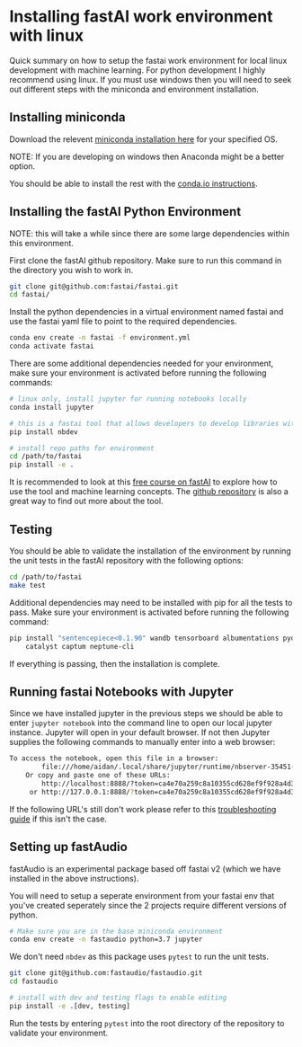 # Installing fastAI work environment with linux

Quick summary on how to setup the fastai work environment for local linux development with machine learning. For python development I highly recommend using linux.
If you must use windows then you will need to seek out different steps with the miniconda and environment installation.

## Installing miniconda

Download the relevent [miniconda installation here](https://docs.conda.io/en/latest/miniconda.html#linux-installers) for your specified OS.

NOTE: If you are developing on windows then Anaconda might be a better option.

You should be able to install the rest with the [conda.io instructions](https://conda.io/projects/conda/en/latest/user-guide/install/linux.html).

## Installing the fastAI Python Environment

NOTE: this will take a while since there are some large dependencies within this environment.

First clone the fastAI github repository. Make sure to run this command in the directory you wish to work in.

```bash
git clone git@github.com:fastai/fastai.git
cd fastai/
```

Install the python dependencies in a virtual environment named fastai and use the fastai yaml file to point to the required dependencies.

```bash
conda env create -n fastai -f environment.yml
conda activate fastai
```

There are some additional dependencies needed for your environment, make sure your environment is activated before running the following commands:

```bash
# linux only, install jupyter for running notebooks locally
conda install jupyter

# this is a fastai tool that allows developers to develop libraries within jupyter
pip install nbdev

# install repo paths for environment
cd /path/to/fastai
pip install -e .
```

It is recommended to look at this [free course on fastAI](https://course.fast.ai/) to explore how to use the tool and machine learning concepts. The [github repository](https://github.com/fastai/fastai) is also a great way to find out more about the tool.

## Testing

You should be able to validate the installation of the environment by running the unit tests in the fastAI repository with the following options:

```bash
cd /path/to/fastai
make test
```

Additional dependencies may need to be installed with pip for all the tests to pass. Make sure your environment is activated before running the following command:

```bash
pip install "sentencepiece<0.1.90" wandb tensorboard albumentations pydicom opencv-python scikit-image pyarrow kornia \
    catalyst captum neptune-cli
```

If everything is passing, then the installation is complete.

## Running fastai Notebooks with Jupyter

Since we have installed jupyter in the previous steps we should be able to enter `jupyter notebook` into the command line to open our local jupyter instance. Jupyter will open in your default browser. If not then Jupyter supplies the following commands to manually enter into a web browser:

```bash
To access the notebook, open this file in a browser:
        file:///home/aidan/.local/share/jupyter/runtime/nbserver-35451-open.html
    Or copy and paste one of these URLs:
        http://localhost:8888/?token=ca4e70a259c8a10355cd628ef9f928a4d345ebc97b304b2a
     or http://127.0.0.1:8888/?token=ca4e70a259c8a10355cd628ef9f928a4d345ebc97b304b2a
```

If the following URL's still don't work please refer to this [troubleshooting guide](https://jupyter-notebook.readthedocs.io/en/stable/troubleshooting.html) if this isn't the case.

## Setting up fastAudio

fastAudio is an experimental package based off fastai v2 (which we have installed in the above instructions).

You will need to setup a seperate environment from your fastai env that you've created seperately since the 2 projects require different versions of python.

```bash
# Make sure you are in the base miniconda environment
conda env create -n fastaudio python=3.7 jupyter
```

We don't need `nbdev` as this package uses `pytest` to run the unit tests.

```bash
git clone git@github.com:fastaudio/fastaudio.git
cd fastaudio

# install with dev and testing flags to enable editing
pip install -e .[dev, testing]
```

Run the tests by entering `pytest` into the root directory of the repository to validate your environment.
